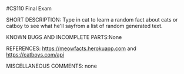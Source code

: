 #CS110 Final Exam

SHORT DESCRIPTION: Type in cat to learn a random fact about cats or catboy to see what he'll sayfrom a list of random generated text.

KNOWN BUGS AND INCOMPLETE PARTS:None

REFERENCES: https://meowfacts.herokuapp.com and https://catboys.com/api

MISCELLANEOUS COMMENTS: none